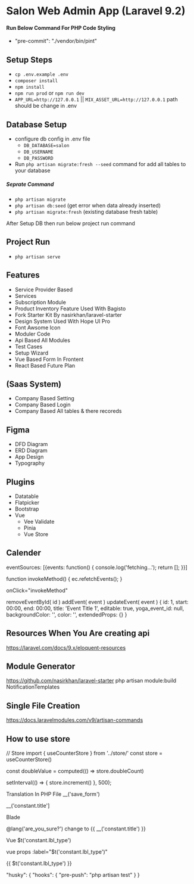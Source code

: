 # Salon Web Admin App (Laravel 9.2)

#### Run Below Command For PHP Code Styling

- "pre-commit": "./vendor/bin/pint"

## Setup Steps

- `cp .env.example .env`
- `composer install`
- `npm install`
- `npm run prod` or `npm run dev`
- `APP_URL=http://127.0.0.1` || `MIX_ASSET_URL=http://127.0.0.1` path should be change in .env

## Database Setup

- configure db config in .env file
  - `DB_DATABASE=salon`
  - `DB_USERNAME`
  - `DB_PASSWORD`
- Run `php artisan migrate:fresh --seed` command for add all tables to your database

##### Seprate Command

- `php artisan migrate`
- `php artisan db:seed` (get error when data already inserted)
- `php artisan migrate:fresh` (existing database fresh table)

After Setup DB then run below project run command

## Project Run

- `php artisan serve`

## Features

- Service Provider Based
- Services
- Subscription Module
- Product Inventory Feature Used With Bagisto
- Fork Starter Kit By nasirkhan/laravel-starter
- Design System Used With Hope UI Pro
- Font Awsome Icon
- Moduler Code
- Api Based All Modules
- Test Cases
- Setup Wizard
- Vue Based Form In Frontent
- React Based Future Plan

## (Saas System)

- Company Based Setting
- Company Based Login
- Company Based All tables & there recoreds

## Figma

- DFD Diagram
- ERD Diagram
- App Design
- Typography

## Plugins

- Datatable
- Flatpicker
- Bootstrap
- Vue
  - Vee Validate
  - Pinia
  - Vue Store

## Calender

eventSources: [{events: function() {
console.log('fetching...');
return [];
}}]

function invokeMethod() {
ec.refetchEvents();
}

onClick="invokeMethod"

removeEventById( id )
addEvent( event )
updateEvent( event )
{
id: 1,
start: 00:00,
end: 00:00,
title: 'Event Title 1',
editable: true,
yoga_event_id: null,
backgroundColor: '',
color: '',
extendedProps: {}
}

## Resources When You Are creating api

https://laravel.com/docs/9.x/eloquent-resources

## Module Generator

https://github.com/nasirkhan/laravel-starter
php artisan module:build NotificationTemplates

## Single File Creation

https://docs.laravelmodules.com/v9/artisan-commands

## How to use store

// Store
import { useCounterStore } from '../store/'
const store = useCounterStore()

const doubleValue = computed(() => store.doubleCount)

setInterval(() => {
store.increment()
}, 500);

Translation In PHP File
\_\_('save_form')

\_\_('constant.title']

Blade

@lang('are_you_sure?') change to {{ __('constant.title') }}

Vue
$t('constant.lbl_type')

vue props
:label="$t('constant.lbl_type')"

{{ $t('constant.lbl_type') }}

"husky": {
"hooks": {
"pre-push": "php artisan test"
}
}
#
